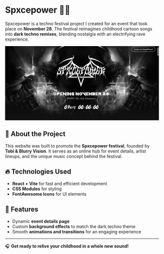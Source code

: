 # Spxcepower 🎵🚀  

Spxcepower is a techno festival project I created for an event that took place on **November 28**. The festival reimagines childhood cartoon songs into **dark techno remixes**, blending nostalgia with an electrifying rave experience.  

![Spxcepower Festival](./assets/spacepower.PNG)  

## 🌟 About the Project  
This website was built to promote the **Spxcepower festival**, founded by **Tobi & Blurry Vision**. It serves as an online hub for event details, artist lineups, and the unique music concept behind the festival.  

## 🔥 Technologies Used  
- **React + Vite** for fast and efficient development  
- **CSS Modules** for styling  
- **FontAwesome Icons** for UI elements  

## 🚀 Features  
- Dynamic **event details page**  
- Custom **background effects** to match the dark techno theme  
- Smooth **animations and transitions** for an engaging experience  

---

🎧 **Get ready to relive your childhood in a whole new sound!**  
